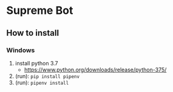 # Supreme Bot 
## How to install
### Windows 
1. install python 3.7
    - https://www.python.org/downloads/release/python-375/
2. (run): ```pip install pipenv```
3. (run):  ```pipenv install```